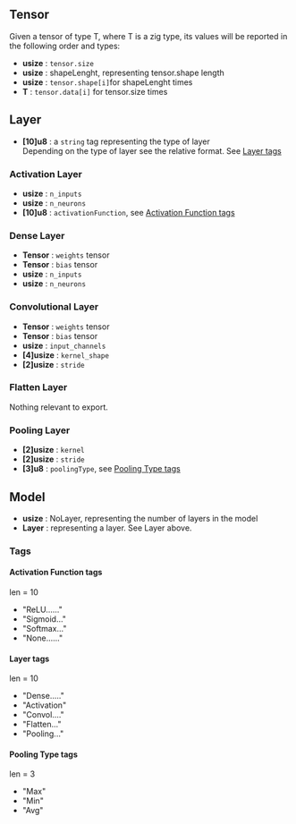 
## Tensor  
Given a tensor of type T, where T is a zig type, its values will be reported in the following order and types:

- **usize** : `tensor.size`
- **usize** : shapeLenght, representing tensor.shape length
- **usize** : `tensor.shape[i]`for shapeLenght times
- **T** : `tensor.data[i]` for tensor.size times

## Layer  
- **[10]u8** :  a `string` tag representing the type of layer  
Depending on the type of layer see the relative format. See [Layer tags](#Layer-tags)

### Activation Layer   
- **usize** : `n_inputs`
- **usize** : `n_neurons`
- **[10]u8** : `activationFunction`, see [Activation Function tags](#Activation-Function-tags)

### Dense Layer  
- **Tensor** : `weights` tensor
- **Tensor** : `bias` tensor
- **usize** : `n_inputs`
- **usize** : `n_neurons`

### Convolutional Layer  
- **Tensor** : `weights` tensor  
- **Tensor** : `bias` tensor  
- **usize** : `input_channels`  
- **[4]usize** : `kernel_shape`  
- **[2]usize** : `stride`  

### Flatten Layer  
Nothing relevant to export.

### Pooling Layer  
- **[2]usize** : `kernel`  
- **[2]usize** : `stride`  
- **[3]u8** : `poolingType`, see [Pooling Type tags](#Pooling-Type-tags)

## Model  
- **usize** : NoLayer, representing the number of layers in the model
- **Layer** : representing a layer. See Layer above.

### Tags
#### Activation Function tags
len = 10  
- "ReLU......"
- "Sigmoid..."
- "Softmax..."
- "None......"
#### Layer tags
len = 10  
- "Dense....."
- "Activation"
- "Convol...."
- "Flatten..."  
- "Pooling..."  
#### Pooling Type tags
len = 3 
- "Max"  
- "Min"  
- "Avg"  




